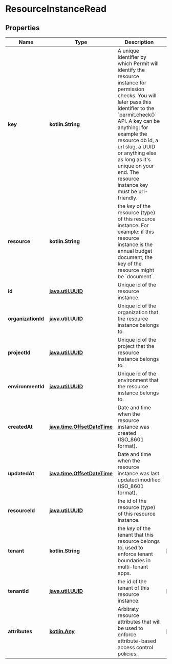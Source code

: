 
# ResourceInstanceRead

## Properties
Name | Type | Description | Notes
------------ | ------------- | ------------- | -------------
**key** | **kotlin.String** | A unique identifier by which Permit will identify the resource instance for permission checks. You will later pass this identifier to the &#x60;permit.check()&#x60; API. A key can be anything: for example the resource db id, a url slug, a UUID or anything else as long as it&#39;s unique on your end. The resource instance key must be url-friendly. | 
**resource** | **kotlin.String** | the *key* of the resource (type) of this resource instance. For example: if this resource instance is the annual budget document, the key of the resource might be &#x60;document&#x60;. | 
**id** | [**java.util.UUID**](java.util.UUID.md) | Unique id of the resource instance | 
**organizationId** | [**java.util.UUID**](java.util.UUID.md) | Unique id of the organization that the resource instance belongs to. | 
**projectId** | [**java.util.UUID**](java.util.UUID.md) | Unique id of the project that the resource instance belongs to. | 
**environmentId** | [**java.util.UUID**](java.util.UUID.md) | Unique id of the environment that the resource instance belongs to. | 
**createdAt** | [**java.time.OffsetDateTime**](java.time.OffsetDateTime.md) | Date and time when the resource instance was created (ISO_8601 format). | 
**updatedAt** | [**java.time.OffsetDateTime**](java.time.OffsetDateTime.md) | Date and time when the resource instance was last updated/modified (ISO_8601 format). | 
**resourceId** | [**java.util.UUID**](java.util.UUID.md) | the id of the resource (type) of this resource instance. | 
**tenant** | **kotlin.String** | the *key* of the tenant that this resource belongs to, used to enforce tenant boundaries in multi-tenant apps. |  [optional]
**tenantId** | [**java.util.UUID**](java.util.UUID.md) | the id of the tenant of this resource instance. |  [optional]
**attributes** | [**kotlin.Any**](.md) | Arbitraty resource attributes that will be used to enforce attribute-based access control policies. |  [optional]



